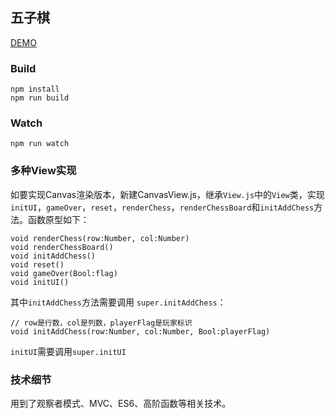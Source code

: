 ## 五子棋

[DEMO](https://zxc0328.github.io/gobang/)

### Build

```
npm install
npm run build
```

### Watch

```
npm run watch
```

### 多种View实现

如要实现Canvas渲染版本，新建CanvasView.js，继承`View.js`中的`View`类，实现`initUI`，`gameOver`，`reset`，`renderChess`，`renderChessBoard`和`initAddChess`方法。函数原型如下：

````
void renderChess(row:Number, col:Number) 
void renderChessBoard()
void initAddChess()
void reset()
void gameOver(Bool:flag)
void initUI()
````

其中`initAddChess`方法需要调用 `super.initAddChess`：

```
// row是行数，col是列数，playerFlag是玩家标识
void initAddChess(row:Number, col:Number, Bool:playerFlag)
```

`initUI`需要调用`super.initUI`

### 技术细节

用到了观察者模式、MVC、ES6、高阶函数等相关技术。




